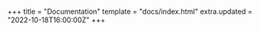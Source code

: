 +++
title = "Documentation"
template = "docs/index.html"
extra.updated = "2022-10-18T16:00:00Z"
+++
